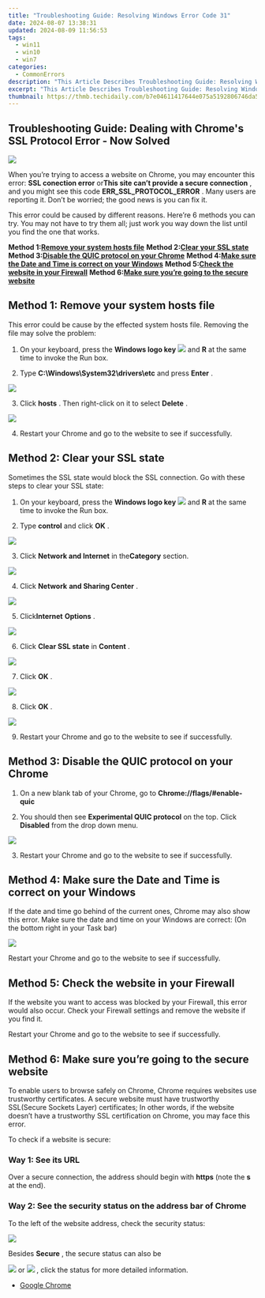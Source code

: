 ```yaml
---
title: "Troubleshooting Guide: Resolving Windows Error Code 31"
date: 2024-08-07 13:38:31
updated: 2024-08-09 11:56:53
tags:
  - win11
  - win10
  - win7
categories:
  - CommonErrors
description: "This Article Describes Troubleshooting Guide: Resolving Windows Error Code 31"
excerpt: "This Article Describes Troubleshooting Guide: Resolving Windows Error Code 31"
thumbnail: https://thmb.techidaily.com/b7e04611417644e075a5192806746da5346b5175586dc4d2b30e06e7bb470a83.jpg
---
```


## Troubleshooting Guide: Dealing with Chrome's SSL Protocol Error - Now Solved

![](https://images.drivereasy.com/wp-content/uploads/2017/09/img_59c3343089246.png)

 When you’re trying to access a website on Chrome, you may encounter this error: **SSL conection error**  or**This site can’t provide a secure connection** , and you might see this code **ERR\_SSL\_PROTOCOL\_ERROR** . Many users are reporting it. Don’t be worried; the good news is you can fix it.

 This error could be caused by different reasons. Here’re 6 methods you can try. You may not have to try them all; just work you way down the list until you find the one that works.

 **Method 1:[Remove your system hosts file](https://tools.techidaily.com/drivereasy/download/)**
 **Method 2:[Clear your SSL state](https://tools.techidaily.com/drivereasy/download/)**
 **Method 3:[Disable the QUIC protocol on your Chrome](https://tools.techidaily.com/drivereasy/download/)**
 **Method 4:[Make sure the Date and Time is correct on your Windows](https://tools.techidaily.com/drivereasy/download/)**
 **Method 5:[Check the website in your Firewall](https://tools.techidaily.com/drivereasy/download/)**
 **Method 6:[Make sure you’re going to the secure website](https://tools.techidaily.com/drivereasy/download/)**

## Method 1: Remove your system hosts file

 This error could be cause by the effected system hosts file. Removing the file may solve the problem:

 1) On your keyboard, press the   **Windows logo key** ![](https://images.drivereasy.com/wp-content/uploads/2017/08/img_59a516b53b983.png)  and **R**  at the same time to invoke the Run box.

 2) Type **C:\\Windows\\System32\\drivers\\etc**  and press **Enter** .

![](https://images.drivereasy.com/wp-content/uploads/2017/09/img_59c3567542f7b.png)

 3) Click **hosts** . Then right-click on it to select **Delete** .

![](https://images.drivereasy.com/wp-content/uploads/2017/09/img_59c357b799ed0.png)

 4) Restart your Chrome and go to the website to see if successfully.

## Method 2: Clear your SSL state

 Sometimes the SSL state would block the SSL connection. Go with these steps to clear your SSL state:

 1) On your keyboard, press the   **Windows logo key** ![](https://images.drivereasy.com/wp-content/uploads/2017/08/img_59a516b53b983.png)  and **R**  at the same time to invoke the Run box.

 2) Type **control**  and click **OK** .

![](https://images.drivereasy.com/wp-content/uploads/2017/09/img_59c35a29d09e6.png)

 3) Click **Network and Internet**  in the**Category**  section.

![](https://images.drivereasy.com/wp-content/uploads/2017/09/img_59c35ad5a4675.jpg)

 4) Click **Network** **and Sharing Center** .

![](https://images.drivereasy.com/wp-content/uploads/2017/09/img_59c35b2a96e3d.jpg)

 5) Click**Internet** **Options** .

![](https://images.drivereasy.com/wp-content/uploads/2017/09/img_59c35c7a40df1.png)

 6) Click **Clear SSL state**  in **Content** .

![](https://images.drivereasy.com/wp-content/uploads/2017/09/img_59c35da806bf6.png)

 7) Click **OK** .

![](https://images.drivereasy.com/wp-content/uploads/2017/09/img_59c35de82e9dd.png)

 8) Click **OK** .

![](https://images.drivereasy.com/wp-content/uploads/2017/09/img_59c35e0d12a4a.png)

 9) Restart your Chrome and go to the website to see if successfully.

## Method 3: Disable the QUIC protocol on your Chrome

 1) On a new blank tab of your Chrome, go to **Chrome://flags/#enable-quic**

 2) You should then see **Experimental QUIC protocol**  on the top. Click **Disabled**  from the drop down menu.

![](https://images.drivereasy.com/wp-content/uploads/2017/09/img_59c360227258e.png)

 3) Restart your Chrome and go to the website to see if successfully.

## Method 4: Make sure the Date and Time is correct on your Windows

 If the date and time go behind of the current ones, Chrome may also show this error. Make sure the date and time on your Windows are correct: (On the bottom right in your Task bar)

![](https://images.drivereasy.com/wp-content/uploads/2017/09/img_59c361a426aaa.png)

Restart your Chrome and go to the website to see if successfully.

## Method 5: Check the website in your Firewall

 If the website you want to access was blocked by your Firewall, this error would also occur. Check your Firewall settings and remove the website if you find it.

Restart your Chrome and go to the website to see if successfully.

## Method 6: Make sure you’re going to the secure website

 To enable users to browse safely on Chrome, Chrome requires websites use trustworthy certificates. A secure website must have trustworthy SSL(Secure Sockets Layer) certificates; In other words, if the website doesn’t have a trustworthy SSL certification on Chrome, you may face this error.

To check if a website is secure:

### Way 1: See its URL

 Over a secure connection, the address should begin with **https** (note the **s**  at the end).

### Way 2: See the security status on the address bar of Chrome

To the left of the website address, check the security status:

![](https://images.drivereasy.com/wp-content/uploads/2017/09/img_59c3858db33d0.png)

 Besides **Secure** , the secure status can also be

![](https://images.drivereasy.com/wp-content/uploads/2017/09/img_59c386f232916.png) or ![](https://images.drivereasy.com/wp-content/uploads/2017/09/img_59c3870b99499.png) , click the status for more detailed information.

* [Google Chrome](https://tools.techidaily.com/drivereasy/download/)

<ins class="adsbygoogle"
     style="display:block"
     data-ad-format="autorelaxed"
     data-ad-client="ca-pub-7571918770474297"
     data-ad-slot="1223367746"></ins>



<ins class="adsbygoogle"
     style="display:block"
     data-ad-client="ca-pub-7571918770474297"
     data-ad-slot="8358498916"
     data-ad-format="auto"
     data-full-width-responsive="true"></ins>
